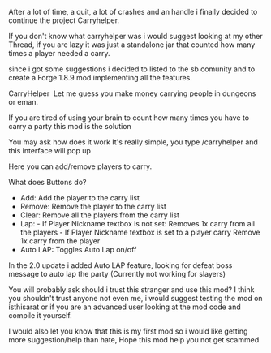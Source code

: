 After a lot of time, a quit, a lot of crashes and an handle i finally decided to continue the project Carryhelper.

If you don't know what carryhelper was i would suggest looking at my other Thread, if you are lazy it was just a standalone jar that counted how many times a player needed a carry.

since i got some suggestions i decided to listed to the sb comunity and to create a Forge 1.8.9 mod implementing all the features.

CarryHelper
​
Let me guess you make money carrying people in dungeons or eman.

If you are tired of using your brain to count how many times you have to carry a party this mod is the solution

You may ask how does it work
It's really simple, you type /carryhelper and this interface will pop up

Here you can add/remove players to carry.

What does Buttons do?
- Add: Add the player to the carry list
- Remove: Remove the player to the carry list
- Clear: Remove all the players from the carry list
- Lap: 
           - If Player Nickname textbox is not set:
                     Removes 1x carry from all the players
            - If Player Nickname textbox is set to a player carry
                     Remove 1x carry from the player
- Auto LAP: Toggles Auto Lap on/off

In the 2.0 update i added Auto LAP feature, looking for defeat boss message to auto lap the party (Currently not working for slayers)

You will probably ask should i trust this stranger and use this mod?
I think you shouldn't trust anyone not even me, i would suggest testing the mod on isthisarat or if you are an advanced user looking at the mod code and compile it yourself.

I would also let you know that this is my first mod so i would like getting more suggestion/help than hate, Hope this mod help you not get scammed
